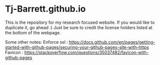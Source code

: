 # Tj-Barrett.github.io

This is the repository for my research focused website. If you would like to duplicate it, go ahead :) Just be sure to credit the license holders listed at the bottom of the webpage.

Some other notes:
Enforce ssl : https://docs.github.com/en/pages/getting-started-with-github-pages/securing-your-github-pages-site-with-https
Favicon : https://stackoverflow.com/questions/35037482/favicon-with-github-pages
